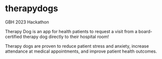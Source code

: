 # therapydogs
GBH 2023 Hackathon

Therapy Dog is an app for health patients to request a visit from a board-certified therapy dog directly to their hospital room!

Therapy dogs are proven to reduce patient stress and anxiety, increase attendance at medical appointments, and improve patient health outcomes. 
